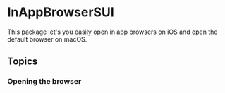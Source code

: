 # InAppBrowserSUI

This package let's you easily open in app browsers on iOS and open the default browser on macOS.

## Topics

### Opening the browser
